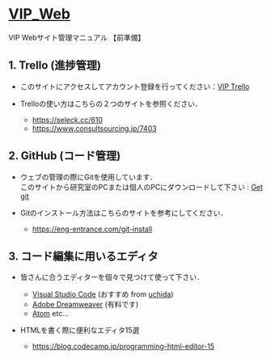# [VIP_Web](http://www.vip.is.ritsumei.ac.jp/index.html "VIP_web")

VIP Webサイト管理マニュアル
【前準備】
## 1. Trello (進捗管理)
* このサイトにアクセスしてアカウント登録を行ってください：[VIP Trello](https://trello.com/invite/b/BjctbwUn/33545a6e62d90b3f84a3ce8be4294341/web%E3%82%B5%E3%82%A4%E3%83%88%E3%83%BB%E3%82%B5%E3%83%BC%E3%83%90%E3%83%BC%E6%A7%8B%E7%AF%89-%E4%BF%82 "Trello")

* Trelloの使い方はこちらの２つのサイトを参照ください．
    * https://seleck.cc/610
    * https://www.consultsourcing.jp/7403

## 2. GitHub (コード管理)
* ウェブの管理の際にGitを使用しています．<br>
このサイトから研究室のPCまたは個人のPCにダウンロードして下さい : [Get git](https://git-for-windows.github.io/ "Trello")

* Gitのインストール方法はこちらのサイトを参考にしてください．
    * https://eng-entrance.com/git-install
## 3. コード編集に用いるエディタ
* 皆さんに合うエディターを個々で見つけて使って下さい．
    * [Visual Studio Code](https://code.visualstudio.com/ "Visual Studio Code")  (おすすめ from [uchida](https://github.com/junprog "uchida"))
    * [Adobe Dreamweaver](https://www.adobe.com/jp/products/dreamweaver.html "Adobe Dreamweaver") (有料です)
    * [Atom](https://atom.io/ "Atom")  etc...

* HTMLを書く際に便利なエディタ15選
    * https://blog.codecamp.jp/programming-html-editor-15